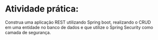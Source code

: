 # Atividade prática:
Construa uma aplicação REST utilizando Spring boot, realizando o CRUD em uma entidade no banco de dados e que utilize o Spring Security como camada de segurança.
